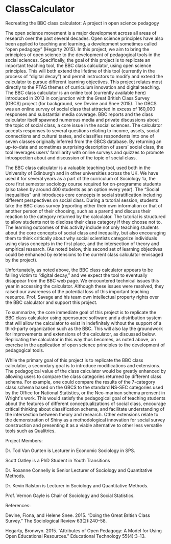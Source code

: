 # ClassCalculator
Recreating the BBC class calculator: A project in open science pedagogy

The open science movement is a major development across all areas of research over the past several
decades. Open science principles have also been applied to teaching and learning, a development
sometimes called “open pedagogy” (Hegarty 2015). In this project, we aim to bring the principles of
open science to the development of pedagogical tools in the social sciences. Specifically, the goal of this
project is to replicate an important teaching tool, the BBC class calculator, using open science principles.
This will both extend the lifetime of this tool (currently in the process of “digital decay”) and permit
instructors to modify and extend the calculator to pursue different learning objectives. This project
relates most directly to the PTAS themes of curriculum innovation and digital teaching.
The BBC class calculator is an online tool (currently available here) introduced in 2013 in conjunction
with the Great British Class Survey (GBCS) project (for background, see Devine and Snee 2015). The
GBCS was an online survey of social class that attracted in excess of 160,000 responses and substantial
media coverage. BBC reports and the class calculator itself spawned numerous media and private
discussions about the topic of social class, a core issue in the social sciences. The calculator accepts
responses to several questions relating to income, assets, social connections and cultural tastes, and
classifies respondents into one of seven classes originally inferred from the GBCS database. By returning
an up-to-date and sometimes surprising description of users’ social class, the tool leverages users’
familiarity with online surveys and quizzes to promote introspection about and discussion of the topic of
social class.

The BBC class calculator is a valuable teaching tool, used both in the University of Edinburgh and in
other universities across the UK. We have used it for several years as a part of the curriculum of
Sociology 1a, the core first semester sociology course required for on-programme students (also taken
by around 400 students as an option every year). The “Social inequalities” unit introduces core concepts
in social stratification including different perspectives on social class. During a tutorial session, students
take the BBC class survey (reporting either their own information or that of another person of their
choosing, such as a parent) and discuss their reaction to the category returned by the calculator. The
tutorial is structured to allow students not to disclose their class category if they choose not to. The
learning outcomes of this activity include not only teaching students about the core concepts of social
class and inequality, but also encouraging them to think critically about why social scientists categorize
individuals using class concepts in the first place, and the intersection of theory and empirical research.
(As noted below, this second set of learning objectives could be enhanced by extensions to the current
class calculator envisaged by the project).

Unfortunately, as noted above, the BBC class calculator appears to be falling victim to “digital decay,”
and we expect the tool to eventually disappear from the BBC web page. We encountered technical
issues this year in accessing the calculator. Although these issues were resolved, they raised our
awareness of the potential loss of this important teaching resource. 
Prof. Savage and his team own intellectual property rights over the BBC calculator
and support this project.

To summarize, the core immediate goal of this project is to replicate the BBC class calculator using opensource software 
and a distribution system that will allow the calculator to exist in indefinitely without
the support of a third-party organization such as the BBC. This will also lay the groundwork for
improvements and extensions of the calculator, as discussed below. Replicating the calculator in this
way thus becomes, as noted above, an exercise in the application of open science principles to the
development of pedagogical tools.

While the primary goal of this project is to replicate the BBC class calculator, a secondary goal is to
introduce modifications and extensions. The pedagogical value of the class calculator would be greatly
enhanced by allowing users to compare the class categories returned by different class schema. For
example, one could compare the results of the 7-category class schema based on the GBCS to the
standard NS-SEC categories used by the Office for National Statistics, or the Neo-marixan schema prensent in Wright's work.
This would satisfy the pedagogical goal of teaching students about the features of different conceptualizations of social class, 
encourage critical thinking about classification schema, and facilitate understanding of the intersection between
theory and research. Other extensions relate to the demonstration of Shiny as a methodological innovation for social survey construction
and presenting it as a viable alternative to other less versatile tools such as Qualitrics. 


Project Members:

Dr. Tod Van Gunten is Lecturer in Economic Sociology in SPS. 

Scott Oatley is a PhD Student in Youth Transitions

Dr. Roxanne Connelly is Senior Lecturer of Sociology and Quantitative Methods.

Dr. Kevin Ralston is Lecturer in Sociology and Quantitative Methods.

Prof. Vernon Gayle is Chair of Sociology and Social Statistics. 


References:

Devine, Fiona, and Helene Snee. 2015. “Doing the Great British Class Survey.” The Sociological Review
63(2):240–58.

Hegarty, Bronwyn. 2015. “Attributes of Open Pedagogy: A Model for Using Open Educational
Resources.” Educational Technology 55(4):3–13.
